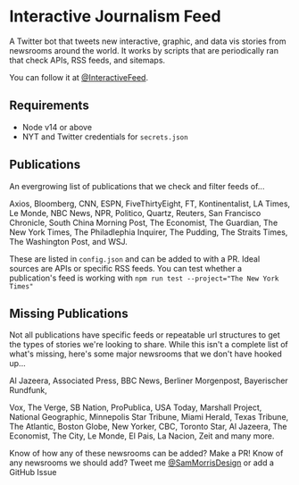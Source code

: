 # Interactive Journalism Feed
A Twitter bot that tweets new interactive, graphic, and data vis stories from newsrooms around the world. It works by scripts that are periodically ran that check APIs, RSS feeds, and sitemaps.

You can follow it at [@InteractiveFeed](https://twitter.com/InteractiveFeed).

## Requirements
- Node v14 or above
- NYT and Twitter credentials for `secrets.json`

## Publications
An evergrowing list of publications that we check and filter feeds of...

Axios, Bloomberg, CNN, ESPN, FiveThirtyEight, FT, Kontinentalist, LA Times, Le Monde, NBC News, NPR, Politico, Quartz, Reuters, San Francisco Chronicle, South China Morning Post, The Economist, The Guardian, The New York Times, The Philadlephia Inquirer, The Pudding, The Straits Times, The Washington Post, and WSJ.

These are listed in `config.json` and can be added to with a PR. Ideal sources are APIs or specific RSS feeds. You can test whether a publication's feed is working with `npm run test --project="The New York Times"`


## Missing Publications
Not all publications have specific feeds or repeatable url structures to get the types of stories we're looking to share. While this isn't a complete list of what's missing, here's some major newsrooms that we don't have hooked up...

Al Jazeera, Associated Press, BBC News, Berliner Morgenpost, Bayerischer Rundfunk,


Vox, The Verge, SB Nation, ProPublica, USA Today,  Marshall Project, National Geographic, Minnepolis Star Tribune, Miami Herald, Texas Tribune, The Atlantic, Boston Globe, New Yorker, CBC, Toronto Star, Al Jazeera, The Economist, The City, Le Monde, El Pais, La Nacion, Zeit and many more.

Know of how any of these newsrooms can be added? Make a PR!
Know of any newsrooms we should add? Tweet me [@SamMorrisDesign](https://twitter.com/SamMorrisDesign) or add a GitHub Issue
